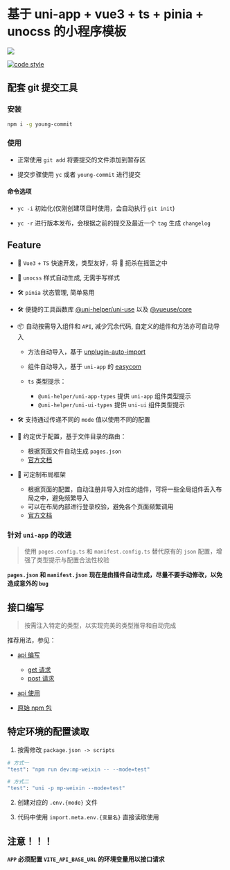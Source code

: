 # 基于 uni-app + vue3 + ts + pinia + unocss 的小程序模板


[![](https://img.shields.io/badge/Author-BluesYoung--web-blue)](https://gitee.com/BluesYoung-web)

[![code style](https://antfu.me/badge-code-style.svg)](https://github.com/antfu/eslint-config)

## 配套 git 提交工具

### 安装

```bash
npm i -g young-commit
```

### 使用

- 正常使用 `git add` 将要提交的文件添加到暂存区

- 提交步骤使用 `yc` 或者 `young-commit` 进行提交

#### 命令选项

- `yc -i` 初始化(仅刚创建项目时使用，会自动执行 `git init`)

- `yc -r` 进行版本发布，会根据之前的提交及最近一个 `tag` 生成 `changelog`

## Feature

- 🚀 `Vue3` + `TS` 快速开发，类型友好，将 🐛 扼杀在摇篮之中

- 💄 `unocss` 样式自动生成, 无需手写样式

- 🛠️ `pinia` 状态管理, 简单易用

- 🛠️ 便捷的工具函数库 [@uni-helper/uni-use](https://www.npmjs.com/package/@uni-helper/uni-use) 以及 [@vueuse/core](https://vueuse.org/functions.html)

- 📦 自动按需导入组件和 `API`, 减少冗余代码, 自定义的组件和方法亦可自动导入
  
  - 方法自动导入，基于 [unplugin-auto-import](https://www.npmjs.com/package/unplugin-auto-import)
  - 组件自动导入，基于 `uni-app` 的 [easycom](https://uniapp.dcloud.net.cn/collocation/pages.html#easycom)
  - `ts` 类型提示：

    - `@uni-helper/uni-app-types` 提供 `uni-app` 组件类型提示
    - `@uni-helper/uni-ui-types` 提供 `uni-ui` 组件类型提示

- 🛠️ 支持通过传递不同的 `mode` 值以使用不同的配置

- 🚀 约定优于配置，基于文件目录的路由：
  
  - 根据页面文件自动生成 `pages.json`
  - [官方文档](https://www.npmjs.com/package/@uni-helper/vite-plugin-uni-pages)

- 🚀 可定制布局框架

  - 根据页面的配置，自动注册并导入对应的组件，可将一些全局组件丢入布局之中，避免频繁导入
  - 可以在布局内部进行登录校验，避免各个页面频繁调用
  - [官方文档](https://www.npmjs.com/package/@uni-helper/vite-plugin-uni-layouts)


### 针对 `uni-app` 的改进

> 使用 `pages.config.ts` 和 `manifest.config.ts` 替代原有的 `json` 配置，增强了类型提示与配置合法性校验

**`pages.json` 和 `manifest.json` 现在是由插件自动生成，尽量不要手动修改，以免造成意外的 `bug`**


## 接口编写

> 按需注入特定的类型，以实现完美的类型推导和自动完成

推荐用法，参见：

  - [api 编写](./src/apis/index.ts)
    - [get 请求](./src/apis/requests/get.ts)
    - [post 请求](./src/apis/requests/post.ts)

  - [api 使用](./src/pages/index.vue)

  - [原始 npm 包](https://www.npmjs.com/package/@bluesyoung/http)

## 特定环境的配置读取

1. 按需修改 `package.json -> scripts`

```bash
# 方式一
"test": "npm run dev:mp-weixin -- --mode=test"

# 方式二
"test": "uni -p mp-weixin --mode=test"
```

2. 创建对应的 `.env.{mode}` 文件

3. 代码中使用 `import.meta.env.{变量名}` 直接读取使用


## 注意！！！

**`APP` 必须配置 `VITE_API_BASE_URL` 的环境变量用以接口请求**